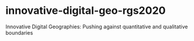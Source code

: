 # innovative-digital-geo-rgs2020
Innovative Digital Geographies: Pushing against quantitative and qualitative boundaries 

